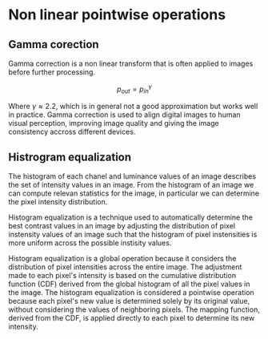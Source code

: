 # Non linear pointwise operations

## Gamma corection

Gamma correction is a non linear transform that is often applied to images before further processing.

$$
p_{out} = p_{in}^{\gamma}
$$

Where $\gamma \approx 2.2$, which is in general not a good approximation but works well in practice.
Gamma correction is used to align digital images to human visual perception, improving image quality and giving the image consistency accross different devices.

## Histrogram equalization

The histogram of each chanel and luminance values of an image describes the set of intensity values in an image.
From the histogram of an image we can compute relevan statistics for the image, in particular we can determine the pixel intensity distribution.

Histogram equalization is a technique used to automatically determine the best contrast values in an image by adjusting the distribution of pixel instensity values of an image such that the histogram of pixel instensities is more uniform across the possible instisity values.

Histogram equalization is a global operation because it considers the distribution of pixel intensities across the entire image.
The adjustment made to each pixel's intensity is based on the cumulative distribution function (CDF) derived from the global histogram of all the pixel values in the image.
The histogram equalization is considered a pointwise operation because each pixel's new value is determined solely by its original value, without considering the values of neighboring pixels.
The mapping function, derived from the CDF, is applied directly to each pixel to determine its new intensity.

